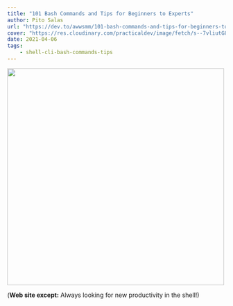 ```yaml
---
title: "101 Bash Commands and Tips for Beginners to Experts"
author: Pito Salas
url: "https://dev.to/awwsmm/101-bash-commands-and-tips-for-beginners-to-experts-30je" 
cover: "https://res.cloudinary.com/practicaldev/image/fetch/s--7vliutG8--/c_imagga_scale,f_auto,fl_progressive,h_500,q_auto,w_1000/https://thepracticaldev.s3.amazonaws.com/i/mhlzt5ctquamg3z9i2r7.jpg" 
date: 2021-04-06
tags:
    - shell-cli-bash-commands-tips
---
```

<img src=https://res.cloudinary.com/practicaldev/image/fetch/s--7vliutG8--/c_imagga_scale,f_auto,fl_progressive,h_500,q_auto,w_1000/https://thepracticaldev.s3.amazonaws.com/i/mhlzt5ctquamg3z9i2r7.jpg width="500">



(**Web site except:** Always looking for new productivity in the shell!) 

